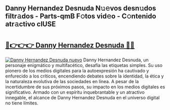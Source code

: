 ## Danny Hernandez Desnuda N𝚞𝚎vos desn𝚞dos filtr𝚊dos - Parts-qmB F𝚘tos vid𝚎o - C𝚘ntenido atr𝚊ctivo clUSE

# <h2><a href="http://mb2yxe.tromn.icu/?c=Danny+Hernandez+Desnuda">🔗👉👉👉 Danny Hernandez Desnuda 🔗🔗</a></h2>

[![Danny Hernandez Desnuda nuevo](https://i.imgur.com/pEAQMta.gif)](http://mb2yxe.tromn.icu/?c=Danny+Hernandez+Desnuda)
Danny Hernandez Desnuda, un personaje enigmático y multifacético, desafía las etiquetas simples. Su uso pionero de los medios digitales para la autoexpresión ha cautivado y enfurecido a los críticos, encendiendo debates sobre la identidad, la ética y la naturaleza evolutiva de las sociedades en línea. A pesar de la incertidumbre de sus próximos pasos, su impacto en los medios digitales es significativo. Armado con un espíritu inquebrantable y un atractivo innegable, el alcance de Danny Hernandez Desnuda en el universo digital no tiene límites.
